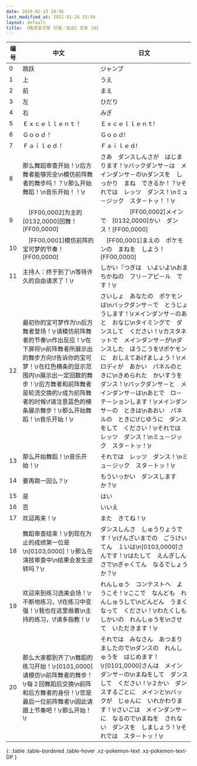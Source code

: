 ```yaml
---
date: 2020-02-23 20:56
last_modified_at: 2021-01-24 15:54
layout: default
title: 《精灵宝可梦 珍珠／钻石》文本 192
---
```

| 编号 | 中文 | 日文 |
| ---- | ---- | ---- |
| 0 | 跳跃 | ジャンプ |
| 1 | 上 | うえ |
| 2 | 前 | まえ |
| 3 | 左 | ひだり |
| 4 | 右 | みぎ |
| 5 | Ｅｘｃｅｌｌｅｎｔ！ | Ｅｘｃｅｌｌｅｎｔ! |
| 6 | Ｇｏｏｄ！ | Ｇｏｏｄ! |
| 7 | Ｆａｉｌｅｄ！ | Ｆａｉｌｅｄ! |
| 8 | 那么舞蹈审查开始！\r后方舞者能够完全\n模仿前阵舞者的舞步吗！？\r那么开始舞蹈！\n音乐开始！！\r | さあ　ダンスしんさが　はじまります！\rバックダンサ－は　メインダンサ－の\nダンスを　しっかり　まね　できるか！？\rそれでは　レッツ　ダンス！\nミュ－ジック　スタ－トッ！！\r |
| 9 | 　[FF00,0002]为主的[0132,0000]回舞！[FF00,0000] | 　　　　　[FF00,0002]メインで　[0132,0000]かい　ダンス！[FF00,0000] |
| 10 | 　[FF00,0001]模仿前阵的宝可梦的节奏！[FF00,0000] | 　[FF00,0001]まえの　ポケモンの　まねを　しよう！[FF00,0000] |
| 11 | 主持人：终于到了\n等待许久的自由请求了！\r | しかい『つぎは　いよいよ\nおまちかねの　フリ－アピ－ル　です！\r |
| 12 | 最初你的宝可梦作为\n后方舞者登场！\r请模仿前阵舞者的节奏\n作出反应！\r在下屏将\n前阵舞者所展示出的舞步方向\f告诉你的宝可梦！\r在红色横条的显示范围内\n展示出一定回数的舞步！\r后方舞者和前阵舞者是轮流交换的\r成为前阵舞者的时候\f请注意蓝色的横条展示舞步！\r那么开始舞蹈！\n音乐开始！\r | さいしょ　あなたの　ポケモンは\nバックダンサ－で　とうじょうします！\rメインダンサ－のあと　おなじ\nタイミングで　ダンスして　ください！\rカスタネットで　メインダンサ－が\nダンスした　ほうこうを\fポケモンに　おしえてあげましょう！\rメロディが　あかい　パネルのときに\nきめられた　かいすうを　ダンス！\rバックダンサ－と　メインダンサ－は\nあとで　ロ－テ－ションします！\rメインダンサ－の　ときは\nあおい　パネルの　ときに\fじゆうに　ダンスをして　ください！\rそれでは　レッツ　ダンス！\nミュ－ジック　スタ－トッ！\r |
| 13 | 那么开始舞蹈！\n音乐开始！\r | それでは　レッツ　ダンス！\nミュ－ジック　スタ－トッ！\r |
| 14 | 要再跳一回么？\r | もういっかい　ダンスしますか？\r |
| 15 | 是 | はい |
| 16 | 否 | いいえ |
| 17 | 欢迎再来！\r | また　きてね！\r |
| 18 | 舞蹈审查结束！\r到现在为止的成绩第一位是\n[0103,0000]！\r那么在演技审查中\n结果会发生逆转吗？\r | ダンスしんさ　しゅうりょうです！\rげんざいまでの　ごうけいてん　１いは\n[0103,0000]さんです！\rはたして　えんぎしんさで\nぎゃくてん　なるでしょうか？\r |
| 19 | 欢迎来到练习选美会场！\r不断地练习，\f在练习中变强！\r我也在这里做着\n主持的练习，\f请多指教！\r | れんしゅう　コンテストへ　ようこそ！\rここで　なんども　れんしゅうして\nどんどん　うまく　なって　ください！\rわたくしも　しかいの　れんしゅうを\nさせて　いただきます！\r |
| 20 | 那么大家都到齐了\n舞蹈的练习开始！\r[0101,0000]请模仿\n前阵舞者的舞步！\r每２回舞蹈后交换\n前阵和后方舞者的身份！\r您是最后一位前阵舞者\n因此请跟上节奏吧！\r那么开始！\r | それでは　みなさん　あつまりましたので\nダンスの　れんしゅうを　はじめます！\r[0101,0000]さんは　メインダンサ－の\nまねをして　ダンスして　ください！\r２かい　ダンスするごとに　メインと\nバックが　じゅんに　いれかわります！\rさいごは　メインダンサ－に　なるので\nまねを　されない　ダンスを　しましょう！\rそれでは　スタ－トッ！\r |
{: .table .table-bordered .table-hover .xz-pokemon-text .xz-pokemon-text-DP }